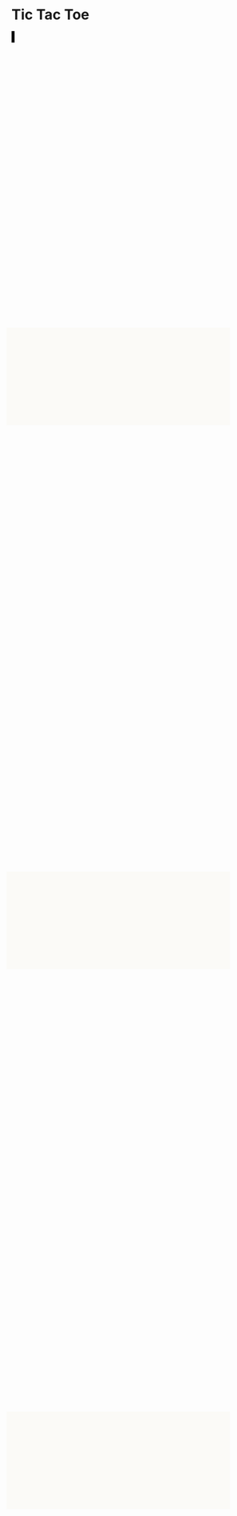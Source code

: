 # Tic Tac Toe
<style>
    .canvas-container{
        position: relative;
        width: 660px;
        height: 660px;
    }
    #canvas {
        position: absolute;
        background-color:lightgrey
    }
    #button1 {
        font-size:100px;
        background-color:#FBFAF7;
        border:none;
        position:absolute;
        left:22.7%;
        top:18.3%;
        width: 195px;
        height: 195px;
    }
    #button2 {
        font-size:100px;
        background-color:#FBFAF7;
        border:none;
        position:absolute;
        left:35.9%;
        top:18.3%;
        width: 195px;
        height: 195px;
    }
    #button3 {
        font-size:100px;
        background-color:#FBFAF7;
        border:none;
        position:absolute;
        left:49.1%;
        top:18.3%;
        width: 195px;
        height: 195px;
    }
    #button4 {
        font-size:100px;
        background-color:#FBFAF7;
        border:none;
        position:absolute;
        left:22.7%;
        top:45.5%;
        width: 195px;
        height: 195px;
    }
    #button5 {
        font-size:100px;
        background-color:#FBFAF7;
        border:none;
        position:absolute;
        left:35.9%;
        top:45.5%;
        width: 195px;
        height: 195px;
    }
    #button6 {
        font-size:100px;
        background-color:#FBFAF7;
        border:none;
        position:absolute;
        left:49.1%;
        top:45.5%;
        width: 195px;
        height: 195px;
    }
    #button7 {
        font-size:100px;
        background-color:#FBFAF7;
        border:none;
        position:absolute;
        left:22.7%;
        top:72.5%;
        width: 195px;
        height: 195px;
    }
    #button8 {
        font-size:100px;
        background-color:#FBFAF7;
        border:none;
        position:absolute;
        left:35.9%;
        top:72.5%;
        width: 195px;
        height: 195px;
    }
    #button9 {
        font-size:100px;
        background-color:#FBFAF7;
        border:none;
        position:absolute;
        left:49.1%;
        top:72.5%;
        width: 195px;
        height: 195px;
    }
</style>
<html>
<div class = "class-container">
    <type id="whowin"></type>
    <canvas class="canvas" id="Board" width="660" height="660" style="border:3px solid #000000;"></canvas>
    <button id='button1' onclick="oneaction()"></button> 
    <button id='button2' onclick="twoaction()"></button> 
    <button id='button3' onclick="threeaction()"></button> 
    <button id='button4' onclick="fouraction()"></button> 
    <button id='button5' onclick="fiveaction()"></button> 
    <button id='button6' onclick="sixaction()"></button> 
    <button id='button7' onclick="sevenaction()"></button> 
    <button id='button8' onclick="eightaction()"></button> 
    <button id='button9' onclick="nineaction()"></button> 
</div>
</html>
<script>
    var turn = 0
    var one = 0
    var two = 0
    var three = 0
    var four = 0
    var five = 0
    var six = 0
    var seven = 0
    var eight = 0
    var nine = 0
    var win = false
    var winner = ""
    const xo = ["X","O"]
    var b = document.getElementById("Board");
    var board = b.getContext("2d");
    board.lineWidth = 3;
    function reset(){
        turn = 0
        one = 0
        two = 0
        three = 0
        four = 0
        five = 0
        six = 0
        seven = 0
        eight = 0
        nine = 0
        win = false
        winner = ""
        board.clearRect(0, 0, b.width, b.height)
        document.getElementById("button1").innerHTML = ""
        document.getElementById("button2").innerHTML = ""
        document.getElementById("button3").innerHTML = ""
        document.getElementById("button4").innerHTML = ""
        document.getElementById("button5").innerHTML = ""
        document.getElementById("button6").innerHTML = ""
        document.getElementById("button7").innerHTML = ""
        document.getElementById("button8").innerHTML = ""
        document.getElementById("button9").innerHTML = ""
        document.getElementById("whowin").innerHTML = ""
    }
    function won(){
        if(win){
            alert(winner, "wins")
            reset()
        }
    }
    function testwin(){
        if(one == two && two == three && one != 0 && two!=0 && three!=0){
            console.log(one,"wins")
            win = true
            winner = one
            won()
        }
        else if(four == five && five == six && four != 0 && five!=0 && six!=0){
            console.log(four,"wins")
            win = true
            winner = four
            won()
        }
        else if(seven == eight && eight == nine && seven != 0 && eight!=0 && nine!=0){
            console.log(seven,"wins")
            win = true
            winner = seven
            won()
        }
        else if(one == five && five == nine && one != 0 && five!=0 && nine!=0){
            console.log(one,"wins")
            win = true
            winner = one
            won()
        }
        else if(three == five && five == seven && three != 0 && five!=0 && seven!=0){
            console.log(three,"wins")
            win = true
            winner = three
            won()
        }
        else if(one == four && four == seven && one != 0 && four!=0 && seven!=0){
            console.log(one,"wins")
            win = true
            winner = one
            won()
        }
        else if(two == five && five == eight && two != 0 && five!=0 && eight!=0){
            console.log(two,"wins")
            win = true
            winner = two
            won()
        }
        else if(three == six && six == nine && three != 0 && six!=0 && nine!=0){
            console.log(three,"wins")
            win = true
            winner = three
            won()
        }
        else{
            console.log("no")
            win = false
        }
    }
    function oneaction(){
        if (one==0){
            document.getElementById("button1").innerHTML = xo[turn]
            one=xo[turn]
            console.log(one)
            if (turn == 1){
                turn=0
            }
            else{
                turn=1
            }
            console.log("huh")
            testwin()
        }
        else{
            alert("Try Again")
        }
    }
    function twoaction(){
        if (two==0){
            document.getElementById("button2").innerHTML = xo[turn]
            two=xo[turn]
            console.log(two)
            if (turn == 1){
                turn=0
            }
            else{
                turn=1
            }
            testwin()
        }
        else{
            alert("Try Again")
        }
    }
    function threeaction(){
        if (three==0){
            document.getElementById("button3").innerHTML = xo[turn]
            three=xo[turn]
            console.log(three)
            if (turn == 1){
                turn=0
            }
            else{
                turn=1
            }
            testwin()
        }
        else{
            alert("Try Again")
        }
    }
    function fouraction(){
        if (four==0){
            document.getElementById("button4").innerHTML = xo[turn]
            four=xo[turn]
            console.log(four)
            if (turn == 1){
                turn=0
            }
            else{
                turn=1
            }
            testwin()
        }
        else{
            alert("Try Again")
        }
    }
    function fiveaction(){
        if (five==0){
            document.getElementById("button5").innerHTML = xo[turn]
            five=xo[turn]
            console.log(five)
            if (turn == 1){
                turn=0
            }
            else{
                turn=1
            }
            testwin()
        }
        else{
            alert("Try Again")
        }
    }
    function sixaction(){
        if (six==0){
            document.getElementById("button6").innerHTML = xo[turn]
            six=xo[turn]
            console.log(six)
            if (turn == 1){
                turn=0
            }
            else{
                turn=1
            }
            testwin()
        }
        else{
            alert("Try Again")
        }
    }
    function sevenaction(){
        if (seven==0){
            document.getElementById("button7").innerHTML = xo[turn]
            seven=xo[turn]
            console.log(seven)
            if (turn == 1){
                turn=0
            }
            else{
                turn=1
            }
            testwin()
        }
        else{
            alert("Try Again")
        }
    }
    function eightaction(){
        if (eight==0){
            document.getElementById("button8").innerHTML = xo[turn]
            eight=xo[turn]
            console.log(eight)
            if (turn == 1){
                turn=0
            }
            else{
                turn=1
            }
            testwin()
        }
        else{
            alert("Try Again")
        }
    }
    function nineaction(){
        if (nine==0){
            document.getElementById("button9").innerHTML = xo[turn]
            nine=xo[turn]
            console.log(nine)
            if (turn == 1){
                turn=0
            }
            else{
                turn=1
            }
            testwin()
        }
        else{
            alert("Try Again")
        }
    }
    function drawBoard(){
        board.clearRect(0, 0, b.width, b.height)
        board.beginPath();
        board.moveTo(230, 30);
        board.lineTo(230, 630);
        
        board.moveTo(430, 30);
        board.lineTo(430, 630);
        
        board.moveTo(30, 230);
        board.lineTo(630, 230);
        
        board.moveTo(30, 430);
        board.lineTo(630, 430);
        board.closePath();
        board.stroke();
    }
    drawBoard()
</script>